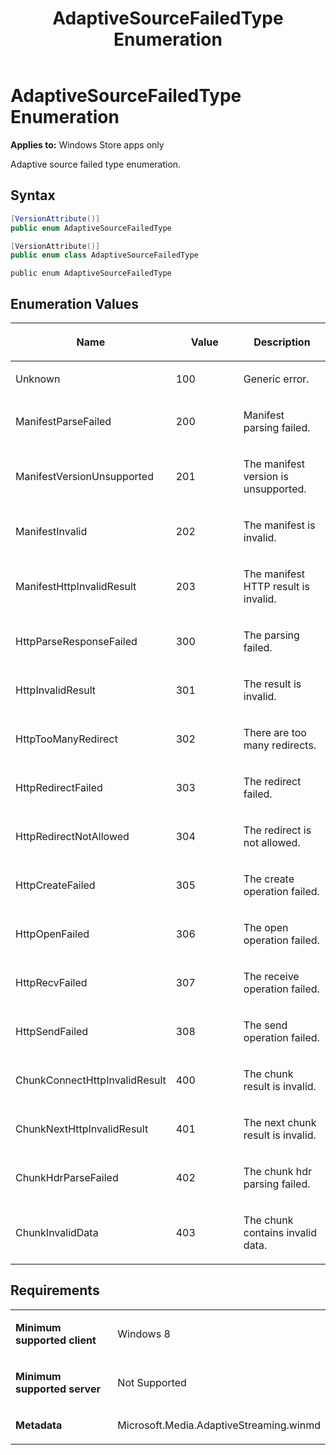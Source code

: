 ﻿---
title: AdaptiveSourceFailedType Enumeration
TOCTitle: AdaptiveSourceFailedType Enumeration
ms:assetid: 190445d0-5d54-4739-9feb-5a289e29971a
ms:mtpsurl: https://msdn.microsoft.com/en-us/library/JJ822688(v=VS.90)
ms:contentKeyID: 50079443
ms.date: 11/19/2012
mtps_version: v=VS.90
dev_langs:
- csharp
- c++
- jscript
---

# AdaptiveSourceFailedType Enumeration

**Applies to:** Windows Store apps only

Adaptive source failed type enumeration.

## Syntax

``` csharp
[VersionAttribute()]
public enum AdaptiveSourceFailedType
```

``` c++
[VersionAttribute()]
public enum class AdaptiveSourceFailedType
```

``` jscript
public enum AdaptiveSourceFailedType
```

## Enumeration Values

<table>
<colgroup>
<col style="width: 33%" />
<col style="width: 33%" />
<col style="width: 33%" />
</colgroup>
<thead>
<tr class="header">
<th><p>Name</p></th>
<th><p>Value</p></th>
<th><p>Description</p></th>
</tr>
</thead>
<tbody>
<tr class="odd">
<td><p>Unknown</p></td>
<td><p>100</p></td>
<td><p>Generic error.</p></td>
</tr>
<tr class="even">
<td><p>ManifestParseFailed</p></td>
<td><p>200</p></td>
<td><p>Manifest parsing failed.</p></td>
</tr>
<tr class="odd">
<td><p>ManifestVersionUnsupported</p></td>
<td><p>201</p></td>
<td><p>The manifest version is unsupported.</p></td>
</tr>
<tr class="even">
<td><p>ManifestInvalid</p></td>
<td><p>202</p></td>
<td><p>The manifest is invalid.</p></td>
</tr>
<tr class="odd">
<td><p>ManifestHttpInvalidResult</p></td>
<td><p>203</p></td>
<td><p>The manifest HTTP result is invalid.</p></td>
</tr>
<tr class="even">
<td><p>HttpParseResponseFailed</p></td>
<td><p>300</p></td>
<td><p>The parsing failed.</p></td>
</tr>
<tr class="odd">
<td><p>HttpInvalidResult</p></td>
<td><p>301</p></td>
<td><p>The result is invalid.</p></td>
</tr>
<tr class="even">
<td><p>HttpTooManyRedirect</p></td>
<td><p>302</p></td>
<td><p>There are too many redirects.</p></td>
</tr>
<tr class="odd">
<td><p>HttpRedirectFailed</p></td>
<td><p>303</p></td>
<td><p>The redirect failed.</p></td>
</tr>
<tr class="even">
<td><p>HttpRedirectNotAllowed</p></td>
<td><p>304</p></td>
<td><p>The redirect is not allowed.</p></td>
</tr>
<tr class="odd">
<td><p>HttpCreateFailed</p></td>
<td><p>305</p></td>
<td><p>The create operation failed.</p></td>
</tr>
<tr class="even">
<td><p>HttpOpenFailed</p></td>
<td><p>306</p></td>
<td><p>The open operation failed.</p></td>
</tr>
<tr class="odd">
<td><p>HttpRecvFailed</p></td>
<td><p>307</p></td>
<td><p>The receive operation failed.</p></td>
</tr>
<tr class="even">
<td><p>HttpSendFailed</p></td>
<td><p>308</p></td>
<td><p>The send operation failed.</p></td>
</tr>
<tr class="odd">
<td><p>ChunkConnectHttpInvalidResult</p></td>
<td><p>400</p></td>
<td><p>The chunk result is invalid.</p></td>
</tr>
<tr class="even">
<td><p>ChunkNextHttpInvalidResult</p></td>
<td><p>401</p></td>
<td><p>The next chunk result is invalid.</p></td>
</tr>
<tr class="odd">
<td><p>ChunkHdrParseFailed</p></td>
<td><p>402</p></td>
<td><p>The chunk hdr parsing failed.</p></td>
</tr>
<tr class="even">
<td><p>ChunkInvalidData</p></td>
<td><p>403</p></td>
<td><p>The chunk contains invalid data.</p></td>
</tr>
</tbody>
</table>


## Requirements

<table>
<colgroup>
<col style="width: 50%" />
<col style="width: 50%" />
</colgroup>
<tbody>
<tr class="odd">
<td><p><strong>Minimum supported client</strong></p></td>
<td><p>Windows 8</p></td>
</tr>
<tr class="even">
<td><p><strong>Minimum supported server</strong></p></td>
<td><p>Not Supported</p></td>
</tr>
<tr class="odd">
<td><p><strong>Metadata</strong></p></td>
<td><p>Microsoft.Media.AdaptiveStreaming.winmd</p></td>
</tr>
</tbody>
</table>

